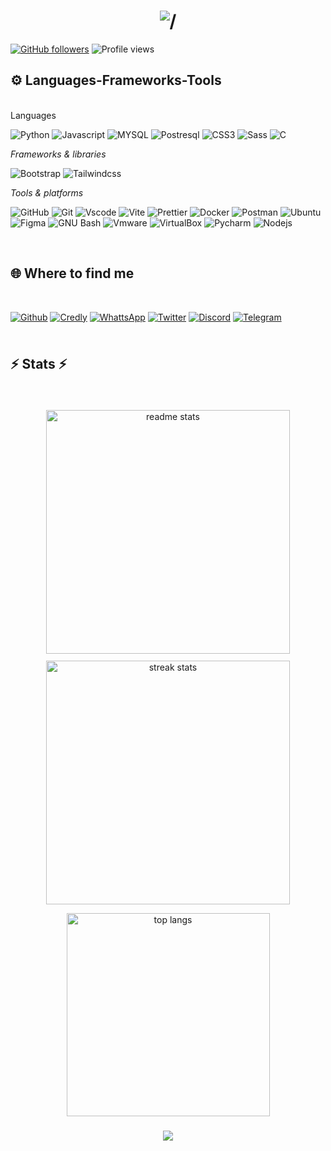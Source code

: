 <!-- Profile README for PAZZO123 -->

<h1 align="center">
    <img src="https://readme-typing-svg.herokuapp.com/?font=Righteous&size=35&center=true&vCenter=true&width=500&height=70&duration=4000&lines=Hi+there+👋🏾,;+I'm+Patrick+:+),;+BSc+Computer+Engineering;+University+of+Rwanda,;+Cybersecurity+Enthusiast•);+Software+Developer•);+" alt="/" />
</h1>

[![GitHub followers](https://img.shields.io/github/followers/PAZZO123?style=social)](https://github.com/PAZZO123)
![Profile views](https://komarev.com/ghpvc/?username=PAZZO123&color=blueviolet)

## ⚙ **Languages-Frameworks-Tools**

<br />
Languages

<!-- Languages -->

![Python](https://img.shields.io/badge/Python-3776AB?logo=python&labelColor=181717) ![Javascript](https://img.shields.io/badge/Javascript_es6+-F7DF1E?logo=javascript&color=181717) ![MYSQL](https://img.shields.io/badge/Mysql-4479A1?logo=mysql&labelColor=181717) ![Postresql](https://img.shields.io/badge/PostgreSQL-4169E1?logo=postgresql&labelColor=181717) ![CSS3](https://img.shields.io/badge/CSS3-663399?logo=css) ![Sass](https://img.shields.io/badge/SaaS-CC6699?logo=sass&labelColor=181717) ![C](https://img.shields.io/badge/-A8B9CC?logo=c&color=181717)

_Frameworks & libraries_

<!-- Frameworks & libraries -->

![Bootstrap](https://img.shields.io/badge/Bootstrap-7952B3?logo=bootstrap&labelColor=181717) ![Tailwindcss](https://img.shields.io/badge/Tailwindcss-06B6D4?logo=tailwindcss&labelColor=181717) 


<!-- Tools -->

_Tools & platforms_

![GitHub](https://img.shields.io/badge/GitHub-181717?logo=github) ![Git](https://img.shields.io/badge/Git-F05032?logo=git&labelColor=181717) ![Vscode](https://img.shields.io/badge/Vscode-2F80ED)  ![Vite](https://img.shields.io/badge/Vite-646CFF?logo=vite&labelColor=181717) ![Prettier](https://img.shields.io/badge/Prettier-F7B93E?logo=prettier&labelColor=181717) ![Docker](https://img.shields.io/badge/Docker-2496ED?logo=docker&labelColor=181717) ![Postman](https://img.shields.io/badge/Postman-FF6C37?logo=postman&labelColor=181717) ![Ubuntu](https://img.shields.io/badge/Ubuntu-E95420?logo=ubuntu&labelColor=181717) ![Figma](https://img.shields.io/badge/Figma-F24E1E?logo=figma&labelColor=181717) ![GNU Bash](https://img.shields.io/badge/GNU_Bash-4EAA25?logo=gnubash&labelColor=181717) ![Vmware](https://img.shields.io/badge/Vmware-607078?logo=vmware&labelColor=181717) ![VirtualBox](https://img.shields.io/badge/Virtual_box-2F61B4?logo=virtualbox) ![Pycharm](https://img.shields.io/badge/Pycharm-000000?logo=pycharm) ![Nodejs](https://img.shields.io/badge/Nodejs-5FA04E?logo=nodedotjs&labelColor=181717)

<br />

<!-- Find me around the web -->

## 🌐 **Where to find me**

<br />

[![Github](https://img.shields.io/badge/Github-181717?logo=github)](https://github.com/PAZZO123/) [![Credly](https://img.shields.io/badge/Credly-FF6B00?logo=credly&labelColor=181717)](https://www.credly.com/users/webmaster) [![WhattsApp](https://img.shields.io/badge/LinkedIn-0a66c2?style=flat)](https://www.linkedin.com/in/clarence-webmaster/) [![Twitter](https://img.shields.io/badge/Twitter-000?logo=x)](https://x.com/silentwandarer) [![Discord](https://img.shields.io/badge/Dicord-5865F2?logo=discord&labelColor=181717)]() [![Telegram](https://img.shields.io/badge/Telegram-26A5E4?logo=telegram&labelColor=181717)](https://t.me/PAZZO123)


<!-- ********===Gh profile summary********=== -->

<h2 style="margin: 2.5em 0;">⚡ Stats ⚡</h2>

<div align=center style="display: flex; flex-wrap:wrap; align-items: center; justify-content: center; gap: 0.8em;">


<!-- GitHub stats -->

  <img width=390 src="https://github-readme-stats-salesp07.vercel.app/api?username=PAZZO123&count_private=true&show_icons=true&theme=react&rank_icon=github&border_radius=10" alt="readme stats" align="center"/>

<!-- GitHub streaks -->

  <img width=390 src="https://github-readme-streak-stats-salesp07.vercel.app/?user=PAZZO123&count_private=true&theme=react&border_radius=10" alt="streak stats" align="center"/>
</div>

  <!-- Most used languages -->


  <div align='center' style='margin-top: 1em;'><img width=325 align="center" src="https://github-readme-stats-salesp07.vercel.app/api/top-langs/?username=PAZZO123&hide=HTML&langs_count=8&layout=compact&theme=react&border_radius=10&size_weiGitHubt=0.5&count_weight=0.5&exclude_repo=github-readme-stats" alt="top langs" /></div>


<!-- Typewritter-2 -->
<h3 align="center">
    <img src="https://readme-typing-svg.herokuapp.com/?font=Righteous&size=25&center=true&vCenter=true&width=500&height=70&duration=4000&lines=Thanks+for+visiting!+✌️;+Shoot+me+a+message+on+WhatsApp!;I'm+always+down+to+collab+:)">
</h3>

<!-- contribution graph snake animation -->
<picture>
  <source media="(prefers-color-scheme: dark)" srcset="https://raw.githubusercontent.com/PAZZO123/PAZZO123/output/github-snake-dark.svg" />

  <source media="(prefers-color-scheme: light)" srcset="https://raw.githubusercontent.com/PAZZO123/PAZZO123/output/github-snake.svg" />

 <!-- <img alt="github-snake" src="https://raw.githubusercontent.com/PAZZO123/PAZZO123/output/github-snake.svg" /> -->
</picture>
